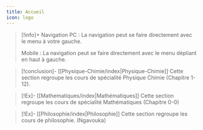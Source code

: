 ```yaml
---
title: Accueil
icon: logo
---
```

> [!info]+ Navigation
 > 	PC : La navigation peut se faire directement avec le menu à votre gauche.
 > 	
 > 	Mobile : La navigation peut se faire directement avec le menu dépliant en haut à gauche. 

> [!conclusion]- [[Physique-Chimie/index|Physique-Chimie]]
 > Cette section regroupe les cours de spécialité Physique Chimie (Chapitre 1-12).

> [!Ex]- [[Mathematiques/index|Mathématiques]]
 > Cette section regroupe les cours de spécialité Mathématiques (Chapitre 0-0)

> [!Ex]- [[Philosophie/index|Philosophie]]
 > Cette section regroupe les cours de philosophie. (Ngavouka)


<!---

#### Physique-Chimie :

| n°  | Amélioration prévu.                                                                          |
| --- | ------------------------------------------------------------------          |
| 1   | Correction exercices Chapitre 12.                                                      |
| 2   | Correction exercices Doppler.                                                           |
| 3   | Relire tout les Exercices pour repérer les coquilles.                          |
| 4   | Mise en page de certaines écriture LaTex/KaTex.                              |
| 5   | Rajouter Chapitre 13.                                                                         |
| 6   | Rajouter des Types Bac                                                                      |
| 7   | Correction AE (J'aurais jamais la foi).                                                 |


#### Mathématiques :

| n°  | Amélioration prévu.                                                                    |
| --- | ----------------------------------------------------------               |
| 1   | Réfléchir à une structure pour les pages de Mathématiques.    |
| 2   | Trouver les notions de Mathématiques à mettre.                       |
| 3   | Mettre les méthodes de Mathématiques                                   |

-->
